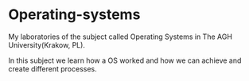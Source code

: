 # Operating-systems
My laboratories of the subject called Operating Systems in The AGH University(Krakow, PL). 


In this subject we learn how a OS worked and how we can achieve and create different processes.
